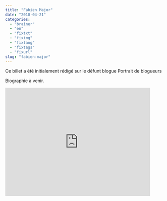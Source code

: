```yaml
---
title: "Fabien Major"
date: "2010-04-21"
categories: 
  - "brainer"
  - "en"
  - "fixtxt"
  - "fiximg"
  - "fixlang"
  - "fixtags"
  - "fixurl"
slug: "fabien-major"
---
```


Ce billet a été initialement rédigé sur le défunt blogue Portrait de blogueurs

Biographie à venir.

<iframe width="459" height="344" src="https://www.youtube.com/embed/AEhcr-WKi4U?feature=oembed" frameborder="0" allowfullscreen></iframe>
